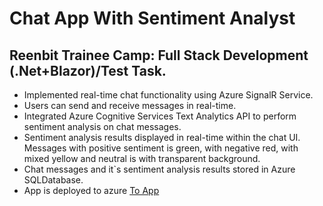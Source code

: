 # Chat App With Sentiment Analyst

## Reenbit Trainee Camp: Full Stack Development (.Net+Blazor)/Test Task.

- Implemented real-time chat functionality using Azure SignalR Service.
- Users can send and receive messages in real-time.
- Integrated Azure Cognitive Services Text Analytics API to perform sentiment analysis on chat messages.
- Sentiment analysis results displayed in real-time within the chat UI. Messages with positive sentiment is green, with negative red, with mixed yellow and neutral is with transparent background.
- Chat messages and it`s sentiment analysis results stored in Azure SQLDatabase.
- App is deployed to azure [To App](real-timechatapp-gtezbnhcefhgfgas.polandcentral-01.azurewebsites.net)
